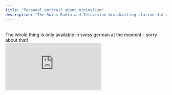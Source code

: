 ```yaml
---
title: "Personal portrait about minimalism"
description: "The Swiss Radio and Television broadcasting station did a short portrait on myself about the topic of minimalism."
---
```


<br>
The whole thing is only available in swiss german at the moment - sorry about that!
<br>

<div class="video-container">
  <iframe src="https://www.youtube.com/embed/kXajtrfcR1E" frameborder="0" allow="autoplay; encrypted-media" allowfullscreen></iframe>
</div>
